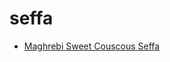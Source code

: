 # seffa

 * [Maghrebi Sweet Couscous Seffa](../../index/m/maghrebi-sweet-couscous-seffa-104020.json)

